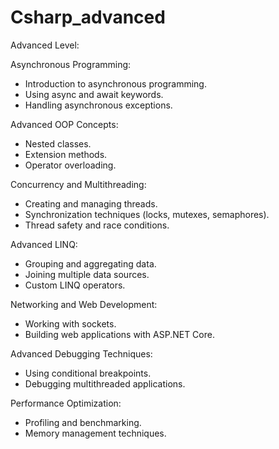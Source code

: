 # Csharp_advanced

Advanced Level:

Asynchronous Programming:
  - Introduction to asynchronous programming.
  - Using async and await keywords.
  - Handling asynchronous exceptions.

Advanced OOP Concepts:
  - Nested classes.
  - Extension methods.
  - Operator overloading.

Concurrency and Multithreading:
  - Creating and managing threads.
  - Synchronization techniques (locks, mutexes, semaphores).
  - Thread safety and race conditions.

Advanced LINQ:
  - Grouping and aggregating data.
  - Joining multiple data sources.
  - Custom LINQ operators.

Networking and Web Development:
  - Working with sockets.
  - Building web applications with ASP.NET Core.

Advanced Debugging Techniques:
  - Using conditional breakpoints.
  - Debugging multithreaded applications.

Performance Optimization:
  - Profiling and benchmarking.
  - Memory management techniques.
